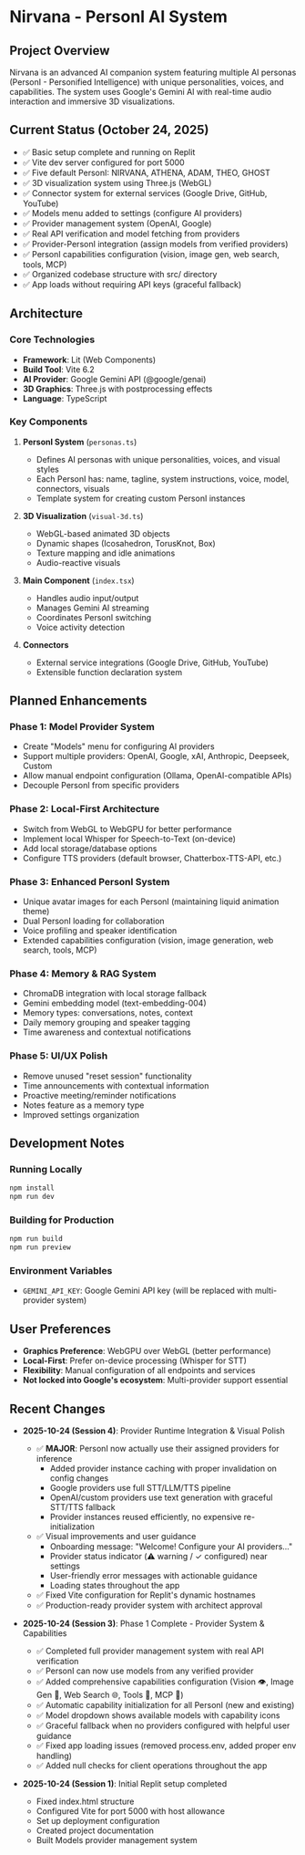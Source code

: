 # Nirvana - PersonI AI System

## Project Overview
Nirvana is an advanced AI companion system featuring multiple AI personas (PersonI - Personified Intelligence) with unique personalities, voices, and capabilities. The system uses Google's Gemini AI with real-time audio interaction and immersive 3D visualizations.

## Current Status (October 24, 2025)
- ✅ Basic setup complete and running on Replit
- ✅ Vite dev server configured for port 5000
- ✅ Five default PersonI: NIRVANA, ATHENA, ADAM, THEO, GHOST
- ✅ 3D visualization system using Three.js (WebGL)
- ✅ Connector system for external services (Google Drive, GitHub, YouTube)
- ✅ Models menu added to settings (configure AI providers)
- ✅ Provider management system (OpenAI, Google)
- ✅ Real API verification and model fetching from providers
- ✅ Provider-PersonI integration (assign models from verified providers)
- ✅ PersonI capabilities configuration (vision, image gen, web search, tools, MCP)
- ✅ Organized codebase structure with src/ directory
- ✅ App loads without requiring API keys (graceful fallback)

## Architecture

### Core Technologies
- **Framework**: Lit (Web Components)
- **Build Tool**: Vite 6.2
- **AI Provider**: Google Gemini API (@google/genai)
- **3D Graphics**: Three.js with postprocessing effects
- **Language**: TypeScript

### Key Components
1. **PersonI System** (`personas.ts`)
   - Defines AI personas with unique personalities, voices, and visual styles
   - Each PersonI has: name, tagline, system instructions, voice, model, connectors, visuals
   - Template system for creating custom PersonI instances

2. **3D Visualization** (`visual-3d.ts`)
   - WebGL-based animated 3D objects
   - Dynamic shapes (Icosahedron, TorusKnot, Box)
   - Texture mapping and idle animations
   - Audio-reactive visuals

3. **Main Component** (`index.tsx`)
   - Handles audio input/output
   - Manages Gemini AI streaming
   - Coordinates PersonI switching
   - Voice activity detection

4. **Connectors**
   - External service integrations (Google Drive, GitHub, YouTube)
   - Extensible function declaration system

## Planned Enhancements

### Phase 1: Model Provider System
- Create "Models" menu for configuring AI providers
- Support multiple providers: OpenAI, Google, xAI, Anthropic, Deepseek, Custom
- Allow manual endpoint configuration (Ollama, OpenAI-compatible APIs)
- Decouple PersonI from specific providers

### Phase 2: Local-First Architecture
- Switch from WebGL to WebGPU for better performance
- Implement local Whisper for Speech-to-Text (on-device)
- Add local storage/database options
- Configure TTS providers (default browser, Chatterbox-TTS-API, etc.)

### Phase 3: Enhanced PersonI System
- Unique avatar images for each PersonI (maintaining liquid animation theme)
- Dual PersonI loading for collaboration
- Voice profiling and speaker identification
- Extended capabilities configuration (vision, image generation, web search, tools, MCP)

### Phase 4: Memory & RAG System
- ChromaDB integration with local storage fallback
- Gemini embedding model (text-embedding-004)
- Memory types: conversations, notes, context
- Daily memory grouping and speaker tagging
- Time awareness and contextual notifications

### Phase 5: UI/UX Polish
- Remove unused "reset session" functionality
- Time announcements with contextual information
- Proactive meeting/reminder notifications
- Notes feature as a memory type
- Improved settings organization

## Development Notes

### Running Locally
```bash
npm install
npm run dev
```

### Building for Production
```bash
npm run build
npm run preview
```

### Environment Variables
- `GEMINI_API_KEY`: Google Gemini API key (will be replaced with multi-provider system)

## User Preferences
- **Graphics Preference**: WebGPU over WebGL (better performance)
- **Local-First**: Prefer on-device processing (Whisper for STT)
- **Flexibility**: Manual configuration of all endpoints and services
- **Not locked into Google's ecosystem**: Multi-provider support essential

## Recent Changes
- **2025-10-24 (Session 4)**: Provider Runtime Integration & Visual Polish
  - ✅ **MAJOR**: PersonI now actually use their assigned providers for inference
    - Added provider instance caching with proper invalidation on config changes
    - Google providers use full STT/LLM/TTS pipeline
    - OpenAI/custom providers use text generation with graceful STT/TTS fallback
    - Provider instances reused efficiently, no expensive re-initialization
  - ✅ Visual improvements and user guidance
    - Onboarding message: "Welcome! Configure your AI providers..."
    - Provider status indicator (⚠️ warning / ✓ configured) near settings
    - User-friendly error messages with actionable guidance
    - Loading states throughout the app
  - ✅ Fixed Vite configuration for Replit's dynamic hostnames
  - ✅ Production-ready provider system with architect approval
  
- **2025-10-24 (Session 3)**: Phase 1 Complete - Provider System & Capabilities
  - ✅ Completed full provider management system with real API verification
  - ✅ PersonI can now use models from any verified provider
  - ✅ Added comprehensive capabilities configuration (Vision 👁️, Image Gen 🎨, Web Search 🌐, Tools 🔧, MCP 🔌)
  - ✅ Automatic capability initialization for all PersonI (new and existing)
  - ✅ Model dropdown shows available models with capability icons
  - ✅ Graceful fallback when no providers configured with helpful user guidance
  - ✅ Fixed app loading issues (removed process.env, added proper env handling)
  - ✅ Added null checks for client operations throughout the app
  
- **2025-10-24 (Session 1)**: Initial Replit setup completed
  - Fixed index.html structure
  - Configured Vite for port 5000 with host allowance
  - Set up deployment configuration
  - Created project documentation
  - Built Models provider management system
